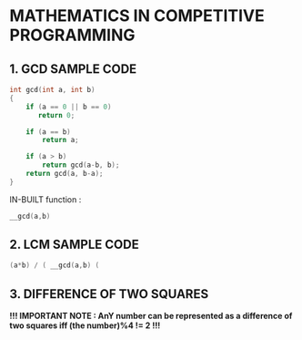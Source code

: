 # MATHEMATICS IN COMPETITIVE PROGRAMMING

## 1. GCD SAMPLE CODE
```cpp
int gcd(int a, int b) 
{  
    if (a == 0 || b == 0) 
       return 0; 

    if (a == b) 
        return a; 

    if (a > b) 
        return gcd(a-b, b); 
    return gcd(a, b-a); 
} 
```

IN-BUILT function :
```cpp
__gcd(a,b)
```
## 2. LCM SAMPLE CODE 
```cpp
(a*b) / ( __gcd(a,b) (
```

## 3. DIFFERENCE OF TWO SQUARES

 **!!! IMPORTANT NOTE : AnY number can be represented as a difference of two squares iff (the number)%4 != 2 !!!**

